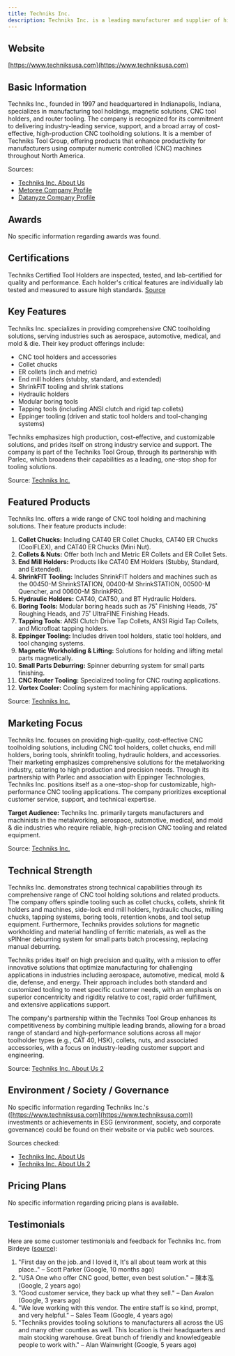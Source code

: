 ```yaml
---
title: Techniks Inc.
description: Techniks Inc. is a leading manufacturer and supplier of high-quality CNC tooling solutions, including toolholding, magnetic solutions, and router tooling, serving manufacturers across North America since 1997. Based in Indianapolis, Indiana, the company focuses on providing innovative, productivity-enhancing products for the metalworking industry.
---
```


## Website

[https://www.techniksusa.com](https://www.techniksusa.com)

## Basic Information

Techniks Inc., founded in 1997 and headquartered in Indianapolis, Indiana, specializes in manufacturing tool holdings, magnetic solutions, CNC tool holders, and router tooling. The company is recognized for its commitment to delivering industry-leading service, support, and a broad array of cost-effective, high-production CNC toolholding solutions. It is a member of Techniks Tool Group, offering products that enhance productivity for manufacturers using computer numeric controlled (CNC) machines throughout North America.

Sources:
- [Techniks Inc. About Us](https://www.techniksusa.com/about-us-2/)
- [Metoree Company Profile](https://us.metoree.com/companies/147899/)
- [Datanyze Company Profile](https://www.datanyze.com/companies/techniks/192479356)

## Awards

No specific information regarding awards was found.

## Certifications

Techniks Certified Tool Holders are inspected, tested, and lab-certified for quality and performance. Each holder's critical features are individually lab tested and measured to assure high standards.
[Source](https://www.techniksusa.com/tool-holders/)

## Key Features

Techniks Inc. specializes in providing comprehensive CNC toolholding solutions, serving industries such as aerospace, automotive, medical, and mold & die. Their key product offerings include:

- CNC tool holders and accessories
- Collet chucks
- ER collets (inch and metric)
- End mill holders (stubby, standard, and extended)
- ShrinkFIT tooling and shrink stations
- Hydraulic holders
- Modular boring tools
- Tapping tools (including ANSI clutch and rigid tap collets)
- Eppinger tooling (driven and static tool holders and tool-changing systems)

Techniks emphasizes high production, cost-effective, and customizable solutions, and prides itself on strong industry service and support. The company is part of the Techniks Tool Group, through its partnership with Parlec, which broadens their capabilities as a leading, one-stop shop for tooling solutions.

Source: [Techniks Inc.](https://www.techniksusa.com/)

## Featured Products

Techniks Inc. offers a wide range of CNC tool holding and machining solutions. Their feature products include:

1. **Collet Chucks:** Including CAT40 ER Collet Chucks, CAT40 ER Chucks (CoolFLEX), and CAT40 ER Chucks (Mini Nut).
2. **Collets & Nuts:** Offer both Inch and Metric ER Collets and ER Collet Sets.
3. **End Mill Holders:** Products like CAT40 EM Holders (Stubby, Standard, and Extended).
4. **ShrinkFIT Tooling:** Includes ShrinkFIT holders and machines such as the 00450-M ShrinkSTATION, 00400-M ShrinkSTATION, 00500-M Quencher, and 00600-M ShrinkPRO.
5. **Hydraulic Holders:** CAT40, CAT50, and BT Hydraulic Holders.
6. **Boring Tools:** Modular boring heads such as 75˚ Finishing Heads, 75˚ Roughing Heads, and 75˚ UltraFINE Finishing Heads.
7. **Tapping Tools:** ANSI Clutch Drive Tap Collets, ANSI Rigid Tap Collets, and Microfloat tapping holders.
8. **Eppinger Tooling:** Includes driven tool holders, static tool holders, and tool changing systems.
9. **Magnetic Workholding & Lifting:** Solutions for holding and lifting metal parts magnetically.
10. **Small Parts Deburring:** Spinner deburring system for small parts finishing.
11. **CNC Router Tooling:** Specialized tooling for CNC routing applications.
12. **Vortex Cooler:** Cooling system for machining applications.

Source: [Techniks Inc.](https://www.techniksusa.com)

## Marketing Focus

Techniks Inc. focuses on providing high-quality, cost-effective CNC toolholding solutions, including CNC tool holders, collet chucks, end mill holders, boring tools, shrinkfit tooling, hydraulic holders, and accessories. Their marketing emphasizes comprehensive solutions for the metalworking industry, catering to high production and precision needs. Through its partnership with Parlec and association with Eppinger Technologies, Techniks Inc. positions itself as a one-stop-shop for customizable, high-performance CNC tooling applications. The company prioritizes exceptional customer service, support, and technical expertise.

**Target Audience:**
Techniks Inc. primarily targets manufacturers and machinists in the metalworking, aerospace, automotive, medical, and mold & die industries who require reliable, high-precision CNC tooling and related equipment.

Source: [Techniks Inc.](https://www.techniksusa.com)

## Technical Strength

Techniks Inc. demonstrates strong technical capabilities through its comprehensive range of CNC tool holding solutions and related products. The company offers spindle tooling such as collet chucks, collets, shrink fit holders and machines, side-lock end mill holders, hydraulic chucks, milling chucks, tapping systems, boring tools, retention knobs, and tool setup equipment. Furthermore, Techniks provides solutions for magnetic workholding and material handling of ferritic materials, as well as the sPINner deburring system for small parts batch processing, replacing manual deburring.

Techniks prides itself on high precision and quality, with a mission to offer innovative solutions that optimize manufacturing for challenging applications in industries including aerospace, automotive, medical, mold & die, defense, and energy. Their approach includes both standard and customized tooling to meet specific customer needs, with an emphasis on superior concentricity and rigidity relative to cost, rapid order fulfillment, and extensive applications support.

The company's partnership within the Techniks Tool Group enhances its competitiveness by combining multiple leading brands, allowing for a broad range of standard and high-performance solutions across all major toolholder types (e.g., CAT 40, HSK), collets, nuts, and associated accessories, with a focus on industry-leading customer support and engineering.

Source: [Techniks Inc. About Us 2](https://www.techniksusa.com/about-us-2/)

## Environment / Society / Governance

No specific information regarding Techniks Inc.'s ([https://www.techniksusa.com](https://www.techniksusa.com)) investments or achievements in ESG (environment, society, and corporate governance) could be found on their website or via public web sources.

Sources checked:
- [Techniks Inc. About Us](https://www.techniksusa.com/about-us/)
- [Techniks Inc. About Us 2](https://www.techniksusa.com/about-us-2/)

## Pricing Plans

No specific information regarding pricing plans is available.

## Testimonials

Here are some customer testimonials and feedback for Techniks Inc. from Birdeye ([source](https://reviews.birdeye.com/techniks-150536304138465)):

1. "First day on the job..and I loved it, It's all about team work at this place.." – Scott Parker (Google, 10 months ago)
2. "USA One who offer CNC good, better, even best solution." – 陳本泓 (Google, 2 years ago)
3. "Good customer service, they back up what they sell." – Dan Avalon (Google, 3 years ago)
4. "We love working with this vendor. The entire staff is so kind, prompt, and very helpful." – Sales Team (Google, 4 years ago)
5. "Techniks provides tooling solutions to manufacturers all across the US and many other counties as well. This location is their headquarters and main stocking warehouse. Great bunch of friendly and knowledgeable people to work with." – Alan Wainwright (Google, 5 years ago)